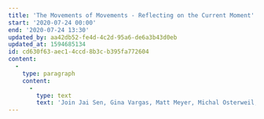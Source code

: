 ```yaml
---
title: 'The Movements of Movements - Reflecting on the Current Moment'
start: '2020-07-24 00:00'
end: '2020-07-24 13:30'
updated_by: aa42db52-fe4d-4c2d-95a6-de6a3b43d0eb
updated_at: 1594685134
id: cd630f63-aec1-4ccd-8b3c-b395fa772604
content:
  -
    type: paragraph
    content:
      -
        type: text
        text: 'Join Jai Sen, Gina Vargas, Matt Meyer, Michal Osterweil, Laurance Cox, and other contributors to the Movements of Movements as they reflect on our current political moment. Details to follow.'
---
```

